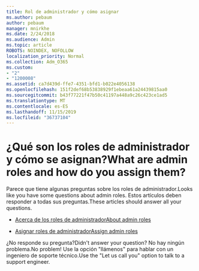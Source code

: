 ```yaml
---
title: Rol de administrador y cómo asignar
ms.author: pebaum
author: pebaum
manager: mnirkhe
ms.date: 2/24/2018
ms.audience: Admin
ms.topic: article
ROBOTS: NOINDEX, NOFOLLOW
localization_priority: Normal
ms.collection: Adm_O365
ms.custom:
- "2"
- "1200008"
ms.assetid: ca7d439d-ffe7-4351-bfd1-b022e4056138
ms.openlocfilehash: 151f2def68b53838929f1ebeaa61a24439815aa0
ms.sourcegitcommit: b43f77221f47b50c41197a448a9c26c423ce1ad5
ms.translationtype: MT
ms.contentlocale: es-ES
ms.lasthandoff: 11/15/2019
ms.locfileid: "36737104"
---
```

# <a name="what-are-admin-roles-and-how-do-you-assign-them"></a><span data-ttu-id="4f700-102">¿Qué son los roles de administrador y cómo se asignan?</span><span class="sxs-lookup"><span data-stu-id="4f700-102">What are admin roles and how do you assign them?</span></span>

<span data-ttu-id="4f700-103">Parece que tiene algunas preguntas sobre los roles de administrador.</span><span class="sxs-lookup"><span data-stu-id="4f700-103">Looks like you have some questions about admin roles.</span></span> <span data-ttu-id="4f700-104">Estos artículos deben responder a todas sus preguntas.</span><span class="sxs-lookup"><span data-stu-id="4f700-104">These articles should answer all your questions.</span></span>
  
- [<span data-ttu-id="4f700-105">Acerca de los roles de administrador</span><span class="sxs-lookup"><span data-stu-id="4f700-105">About admin roles</span></span>](https://docs.microsoft.com/office365/admin/add-users/about-admin-roles)

- [<span data-ttu-id="4f700-106">Asignar roles de administrador</span><span class="sxs-lookup"><span data-stu-id="4f700-106">Assign admin roles</span></span>](https://docs.microsoft.com/office365/admin/add-users/assign-admin-roles)

<span data-ttu-id="4f700-107">¿No responde su pregunta?</span><span class="sxs-lookup"><span data-stu-id="4f700-107">Didn't answer your question?</span></span> <span data-ttu-id="4f700-108">No hay ningún problema.</span><span class="sxs-lookup"><span data-stu-id="4f700-108">No problem!</span></span> <span data-ttu-id="4f700-109">Use la opción "llámenos" para hablar con un ingeniero de soporte técnico.</span><span class="sxs-lookup"><span data-stu-id="4f700-109">Use the "Let us call you" option to talk to a support engineer.</span></span>
  